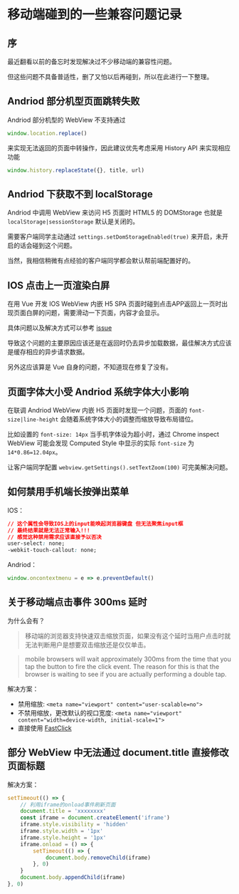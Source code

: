 # 移动端碰到的一些兼容问题记录

## 序
最近翻看以前的备忘时发现解决过不少移动端的兼容性问题。  

但这些问题不具备普适性，删了又怕以后再碰到，所以在此进行一下整理。

## Andriod 部分机型页面跳转失败
Andriod 部分机型的 WebView 不支持通过
```js
window.location.replace()
```
来实现无法返回的页面中转操作，因此建议优先考虑采用 History API 来实现相应功能
```js
window.history.replaceState({}, title, url)
```

## Andriod 下获取不到 localStorage
Andriod 中调用 WebView 来访问 H5 页面时 HTML5 的 DOMStorage 也就是`localStorage|sessionStorage` 默认是关闭的。  

需要客户端同学主动通过 `settings.setDomStorageEnabled(true)` 来开启，未开启的话会碰到这个问题。  

当然，我相信稍微有点经验的客户端同学都会默认帮前端配置好的。

## IOS 点击上一页渲染白屏
在用 Vue 开发 IOS WebView 内嵌 H5 SPA 页面时碰到点击APP返回上一页时出现页面白屏的问题，需要滑动一下页面，内容才会显示。  

具体问题以及解决方式可以参考 [issue](https://github.com/vuejs/vue/issues/5533#issuecomment-343864468)  

导致这个问题的主要原因应该还是在返回时仍去异步加载数据，最佳解决方式应该是缓存相应的异步请求数据。  

另外这应该算是 Vue 自身的问题，不知道现在修复了没有。

## 页面字体大小受 Andriod 系统字体大小影响
在联调 Andriod WebView 内嵌 H5 页面时发现一个问题，页面的 `font-size|line-height`  会随着系统字体大小的调整而缩放导致布局错位。  

比如设置的 `font-size: 14px` 当手机字体设为超小时，通过 Chrome inspect WebView 可能会发现 Computed Style 中显示的实际 `font-size` 为 `14*0.86=12.04px`。  

让客户端同学配置 `webview.getSettings().setTextZoom(100)` 可完美解决问题。

## 如何禁用手机端长按弹出菜单
IOS：
```css
// 这个属性会导致IOS上的input能唤起浏览器键盘 但无法聚焦input框
// 最终结果就是无法正常输入!!!
// 感觉这种禁用需求应该直接予以否决
user-select: none; 
-webkit-touch-callout: none;
```
Andriod：
```js
window.oncontextmenu = e => e.preventDefault()
```

## 关于移动端点击事件 300ms 延时
为什么会有？
> 移动端的浏览器支持快速双击缩放页面，如果没有这个延时当用户点击时就无法判断用户是想要双击缩放还是仅仅单击。

> mobile browsers will wait approximately 300ms from the time that you tap the button to fire the click event. The reason for this is that the browser is waiting to see if you are actually performing a double tap.

解决方案：
* 禁用缩放: `<meta name="viewport" content="user-scalable=no">`
* 不禁用缩放，更改默认的视口宽度: `<meta name="viewport" content="width=device-width, initial-scale=1">`
* 直接使用 [FastClick](https://github.com/ftlabs/fastclick)

## 部分 WebView 中无法通过 document.title 直接修改页面标题
解决方案：
```js
setTimeout(() => {
	// 利用iframe的onload事件刷新页面
	document.title = 'xxxxxxxx'
	const iframe = document.createElement('iframe')
	iframe.style.visibility = 'hidden'
	iframe.style.width = '1px'
	iframe.style.height = '1px'
	iframe.onload = () => {
		setTimeout(() => {
			document.body.removeChild(iframe)
		}, 0)
	}
	document.body.appendChild(iframe)
}, 0)
```
